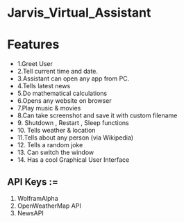 # Jarvis_Virtual_Assistant

# Features
<ul>
  <li>1.Greet User</li>
<li>2.Tell current time and date.</li>
<li>3.Assistant can open any app from PC. </li>
<li>4.Tells latest news</li>
<li>5.Do mathematical calculations</li>
<li>6.Opens any website on browser</li>
<li>7.Play music & movies</li>
<li>8.Can take screenshot and save it with custom filename</li>
<li>9. Shutdown , Restart , Sleep functions</li>
<li>10. Tells weather & location</li>
<li>11.Tells about any person (via Wikipedia)</li>
<li>12. Tells a random joke</li>
<li>13. Can switch the window</li>
<li>14. Has a cool Graphical User Interface</li>
  
 </ul>

## API Keys :=
<ol>
  <li>WolframAlpha </li>
  <li>OpenWeatherMap API</li>
  <li>NewsAPI</li>

</ol>

